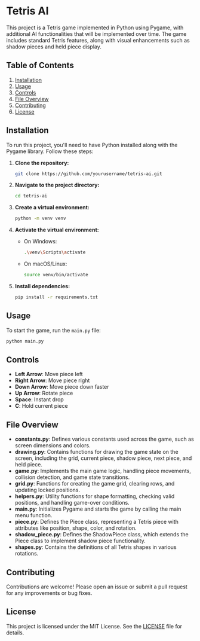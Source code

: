 # Tetris AI

This project is a Tetris game implemented in Python using Pygame, with additional AI functionalities that will be implemented over time. The game includes standard Tetris features, along with visual enhancements such as shadow pieces and held piece display.

## Table of Contents

1. [Installation](#installation)
2. [Usage](#usage)
3. [Controls](#controls)
4. [File Overview](#file-overview)
5. [Contributing](#contributing)
6. [License](#license)

## Installation

To run this project, you'll need to have Python installed along with the Pygame library. Follow these steps:

1. **Clone the repository:**
    ```bash
    git clone https://github.com/yourusername/tetris-ai.git
    ```
2. **Navigate to the project directory:**
    ```bash
    cd tetris-ai

2. **Create a virtual environment:**
    ```bash
    python -m venv venv
    ```

3. **Activate the virtual environment:**
    - On Windows:
      ```bash
      .\venv\Scripts\activate
      ```
    - On macOS/Linux:
      ```bash
      source venv/bin/activate
      ```

4. **Install dependencies:**
    ```bash
    pip install -r requirements.txt
    ```

## Usage

To start the game, run the `main.py` file:
```bash
python main.py
```
## Controls
- **Left Arrow**: Move piece left
- **Right Arrow**: Move piece right
- **Down Arrow**: Move piece down faster
- **Up Arrow**: Rotate piece
- **Space**: Instant drop
- **C**: Hold current piece

## File Overview
- **constants.py**: Defines various constants used across the game, such as screen dimensions and colors.
- **drawing.py**: Contains functions for drawing the game state on the screen, including the grid, current piece, shadow piece, next piece, and held piece.
- **game.py**: Implements the main game logic, handling piece movements, collision detection, and game state transitions.
- **grid.py**: Functions for creating the game grid, clearing rows, and updating locked positions.
- **helpers.py**: Utility functions for shape formatting, checking valid positions, and handling game-over conditions.
- **main.py**: Initializes Pygame and starts the game by calling the main menu function.
- **piece.py**: Defines the Piece class, representing a Tetris piece with attributes like position, shape, color, and rotation.
- **shadow_piece.py**: Defines the ShadowPiece class, which extends the Piece class to implement shadow piece functionality.
- **shapes.py**: Contains the definitions of all Tetris shapes in various rotations.

## Contributing
Contributions are welcome! Please open an issue or submit a pull request for any improvements or bug fixes.

## License
This project is licensed under the MIT License. See the [LICENSE](LICENSE) file for details.
